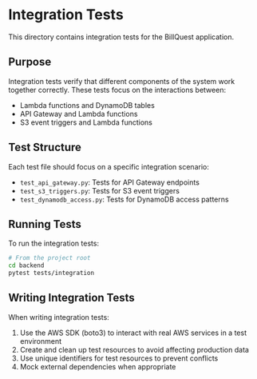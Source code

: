 # Integration Tests

This directory contains integration tests for the BillQuest application.

## Purpose

Integration tests verify that different components of the system work together correctly. These tests focus on the interactions between:

- Lambda functions and DynamoDB tables
- API Gateway and Lambda functions
- S3 event triggers and Lambda functions

## Test Structure

Each test file should focus on a specific integration scenario:

- `test_api_gateway.py`: Tests for API Gateway endpoints
- `test_s3_triggers.py`: Tests for S3 event triggers
- `test_dynamodb_access.py`: Tests for DynamoDB access patterns

## Running Tests

To run the integration tests:

```bash
# From the project root
cd backend
pytest tests/integration
```

## Writing Integration Tests

When writing integration tests:

1. Use the AWS SDK (boto3) to interact with real AWS services in a test environment
2. Create and clean up test resources to avoid affecting production data
3. Use unique identifiers for test resources to prevent conflicts
4. Mock external dependencies when appropriate